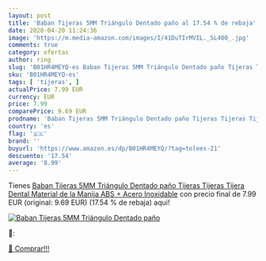 ```yaml
---
layout: post
title: 'Baban Tijeras 5MM Triángulo Dentado paño al 17.54 % de rebaja'
date: 2020-04-20 11:24:36
image: 'https://m.media-amazon.com/images/I/41DuTIrMVIL._SL400_.jpg'
comments: true
category: ofertas
author: ring
slug: 'B01HR4MEYQ-es Baban Tijeras 5MM Triángulo Dentado paño Tijeras Tijeras...'
sku: 'B01HR4MEYQ-es'
tags: [ 'tijeras', ]
actualPrice: 7.99 EUR
currency: EUR
price: 7.99
comparePrice: 9.69 EUR
prodname: 'Baban Tijeras 5MM Triángulo Dentado paño Tijeras Tijeras Tijera Dental Material de la Manija ABS + Acero Inoxidable'
country: 'es'
flag: '🇪🇸'
brand: ''
buyurl: 'https://www.amazon.es/dp/B01HR4MEYQ/?tag=tolees-21'
descuento: '17.54'
average: '8.99'
---
```


Tienes [Baban Tijeras 5MM Triángulo Dentado paño Tijeras Tijeras Tijera Dental Material de la Manija ABS + Acero Inoxidable](https://www.amazon.es/dp/B01HR4MEYQ/?tag=tolees-21) con precio final de  7.99 EUR (original: 9.69 EUR) (17.54 %  de rebaja) aqui!

[![Baban Tijeras 5MM Triángulo Dentado paño](https://m.media-amazon.com/images/I/41DuTIrMVIL._SL400_.jpg)](https://www.amazon.es/dp/B01HR4MEYQ/?tag=tolees-21)

🔎:


[🛒 Comprar!!!](https://www.amazon.es/dp/B01HR4MEYQ/?tag=tolees-21)
